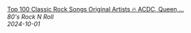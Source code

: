 <!--2024-10-01 10:46:29-->
<div class="yb">
  <a class="nodecor" href="/posts.html?rok/top_100_classic_rock_songs_original_artists_acdc_queen_bon_jovi_scorpions_guns_n_roses">
    <img class="preview" data-videoid="EGd-DH6v7J0" src="https://i2.ytimg.com/vi/EGd-DH6v7J0/hqdefault.jpg" align="middle" alt="">
  </a>
  <div class="inlbl text">
    <a class="nodecor" href="/posts.html?rok/top_100_classic_rock_songs_original_artists_acdc_queen_bon_jovi_scorpions_guns_n_roses">Top 100 Classic Rock Songs Original Artists 🔥 ACDC, Queen,...</a><br>
    <i class="smaller2">80's Rock N Roll</i><br>
    <i class="smaller3">2024-10-01</i>
  </div>
</div>
